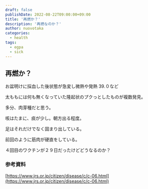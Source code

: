 ```yaml
---
draft: false
publishDate: 2022-08-22T09:00:00+09:00
title: '再燃か？'
description: '再燃なのか？'
author: nuovotaka
categories:
  - health
tags:
  - egpa
  - sick
---
```


## 再燃か？

お盆明けに採血した後状態が急変し微熱や発熱 39.０など

太ももには何も無くなっていた隆起状のプクっとしたものが複数発見。

多分、肉芽種だと思う。

咳はたまに、痰が少し。朝方出る程度。

足はそれだけでなく固まり出している。

前回のように筋肉が硬直をしている。

４回目のワクチンが２９日だったけどどうなるのか？

### 参考資料

[https://www.jrs.or.jp/citizen/disease/c/c-06.html](https://www.jrs.or.jp/citizen/disease/c/c-06.html)

